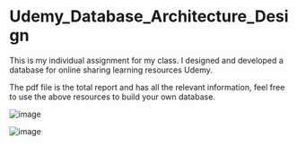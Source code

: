 # Udemy_Database_Architecture_Design
This is my individual assignment for my class. I designed and developed a database for online sharing learning resources Udemy.

The pdf file is the total report and has all the relevant information, feel free to use the above resources to build your own database.

![image](https://github.com/caoduycp03/Udemy_Database_Architecture_Design/assets/127480964/e7644ff7-36c6-4c4f-a252-be9b50058237)

![image](https://github.com/caoduycp03/Udemy_Database_Architecture_Design/assets/127480964/182b73d4-80c5-4f1c-b3ea-a3651150dbcd)
